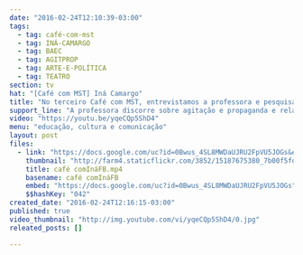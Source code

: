 ```yaml
---
date: "2016-02-24T12:10:39-03:00"
tags:
  - tag: café-com-mst
  - tag: INÁ-CAMARGO
  - tag: BAEC
  - tag: AGITPROP
  - tag: ARTE-E-POLÍTICA
  - tag: TEATRO
section: tv
hat: "[Café com MST] Iná Camargo"
title: "No terceiro Café com MST, entrevistamos a professora e pesquisadora Iná Camargo."
support_line: "A professora discorre sobre agitação e propaganda e relação entre Arte e Política. "
video: "https://youtu.be/yqeCQp5ShD4"
menu: "educação, cultura e comunicação"
layout: post
files:
  - link: "https://docs.google.com/uc?id=0Bwus_4SL8MWDaUJRU2FpVU5JOGs&export=download"
    thumbnail: "http://farm4.staticflickr.com/3852/15187675380_7b00f5fdff_b.jpg"
    title: café comInáFB.mp4
    basename: café comInáFB
    embed: "https://docs.google.com/uc?id=0Bwus_4SL8MWDaUJRU2FpVU5JOGs"
    $$hashKey: "042"
created_date: "2016-02-24T12:16:15-03:00"
published: true
video_thumbnail: "http://img.youtube.com/vi/yqeCQp5ShD4/0.jpg"
releated_posts: []

---
```

